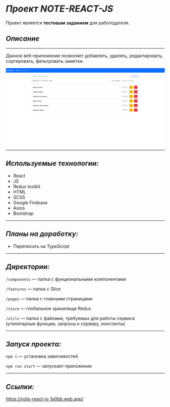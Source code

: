 # ***Проект NOTE-REACT-JS***
Проект является **тестовым заданием** для работодателя.
## *Описание*
----

Данное веб-приложение позволяет добавлять, удалять, редактировать, сортировать, фильтровать заметки.

<p align="center">
<img align="center" width="800px" src="https://github.com/MaksimNikolaev/note-react-js/blob/main/promo.png"> <br />
</p>

---
## *Используемые технологии:*

* React
* JS
* Redux toolkit
* HTML
* SCSS
* Google Firebase
* Axios 
* Bootstrap
---

## *Планы на доработку:*

* Переписать на TypeScript
---

## *Директории:*

`/components` — папка с фунциональными компонентами

`/features` — папка с Slice 

`/pages` — папка с главными страницами

`/store` — глобальное хранилище Redux 

`/utils` — папка с файлами, требуемых для работы сервиса (утилитарные функции, запросы к серверу, константы)

---
## *Запуск проекта:*
`npm i` — установка зависимостей

`npm run start` — запускает приложение

---
## *Ссылки:*
  
https://note-react-js-1a0bb.web.app/
